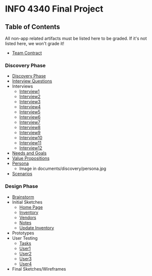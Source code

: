 # INFO 4340 Final Project

## Table of Contents

All non-app related artifacts must be listed here to be graded. If it's not listed here, we won't grade it!

- [Team Contract](documents/team_contract.md)

### Discovery Phase
- [Discovery Phase](documents/discovery)
- [Interview Questions](documents/interviews/interview_questions.md)
- Interviews
  - [Interview1](documents/interviews/interview1.md)
  - [Interview2](documents/interviews/interview2.md)
  - [Interview3](documents/interviews/interview3.md)
  - [Interview4](documents/interviews/interview4.md)
  - [Interview5](documents/interviews/interview5.md)
  - [Interview6](documents/interviews/interview6.md)
  - [Interview7](documents/interviews/interview7.md)
  - [Interview8](documents/interviews/interview8.md)
  - [Interview9](documents/interviews/interview9.md)
  - [Interview10](documents/interviews/interview10.md)
  - [Interview11](documents/interviews/interview11.md)
  - [Interview12](documents/interviews/interview12.md)
- [Needs and Goals](documents/discovery/needs_goals.md)
- [Value Propositions](documents/discovery/value_propositions.md)
- [Persona](documents/discovery/persona.md)
  - Image in documents/discovery/persona.jpg
- [Scenarios](documents/discovery/scenarios.md)

### Design Phase
- [Brainstorm](documents/brainstorm.md)
- Initial Sketches
  - [Home Page]()
  - [Inventory]()
  - [Vendors]()
  - [Notes]()
  - [Update Inventory](documents/initial_sketches/updateinventory.md)
- Prototypes
- User Testing
  - [Tasks](documents/user_testing/tasks.md)
  - [User1](documents/user_testing/user1.md)
  - [User2](documents/user_testing/user2.md)
  - [User3](documents/user_testing/user3.md)
  - [User4](documents/user_testing/user4.md)
- Final Sketches/Wireframes

